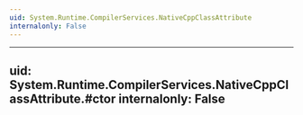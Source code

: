 ```yaml
---
uid: System.Runtime.CompilerServices.NativeCppClassAttribute
internalonly: False
---
```


---
uid: System.Runtime.CompilerServices.NativeCppClassAttribute.#ctor
internalonly: False
---
